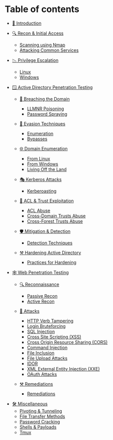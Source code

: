 # Table of contents

* [🚀 Introduction](README.md)

<!--
* [🧰 Methodology](methodology/README.md)
  * [External Pentest](methodology/external_pentest.md)
  * [Internal Pentest](methodology/internal_pentest.md) 
-->

<!--
* [🛜 WiFi Penetration Testing](wifi-penetration-testing/README.md)
  * [IEEE 802.11](wifi-penetration-testing/802.11.md)
  * [WiFi Interfcaes](wifi-penetration-testing/wifi-interfaces.md)
  * [WEP](wifi-penetration-testing/WEP.md)
  * [WPS](wifi-penetration-testing/WPS.md)
  * [WPA](wifi-penetration-testing/WPA.md)
  * [WiFi Attacks](wifi-penetration-testing/attacks.md)
-->

* [🔍 Recon & Initial Access](initial-access/README.md)
  <!--* [OSINT](initial-access/osint.md)-->
  * [Scanning using Nmap](initial-access/nmap.md)
  * [Attacking Common Services](initial-access/attacking-services.md)

* [📉 Privilege Escalation](priv-esc/README.md)
  * [Linux](priv-esc/linux.md)
  * [Windows](priv-esc/windows.md)

* [🪟 Active Directory Penetration Testing](active-directory-penetration-testing/README.md)

  * [🚪 Breaching the Domain](active-directory-penetration-testing/breaching-the-domain/README.md)
    * [LLMNR Poisoning](active-directory-penetration-testing/breaching-the-domain/llmnr-poisoning.md)
    * [Password Spraying](active-directory-penetration-testing/breaching-the-domain/password-spraying.md)

  * [🔐 Evasion Techniques](active-directory-penetration-testing/evasion-techniques/README.md)
    * [Enumeration](active-directory-penetration-testing/evasion-techniques/security-controls-enumeration.md)
    * [Bypasses](active-directory-penetration-testing/evasion-techniques/security-controls-bypass.md)

  * [🌐 Domain Enumeration](active-directory-penetration-testing/domain-enumeration/README.md)
    * [From Linux](active-directory-penetration-testing/domain-enumeration/domain-enumeration-linux.md)
    * [From Windows](active-directory-penetration-testing/domain-enumeration/domain-enumeration-windows.md)
    * [Living Off the Land](active-directory-penetration-testing/domain-enumeration/living-off-the-land.md)

  * [🎭 Kerberos Attacks](active-directory-penetration-testing/kerberos-attacks/README.md)
    * [Kerberoasting](active-directory-penetration-testing/kerberos-attacks/Kerberoasting.md)

  * [📜 ACL & Trust Exploitation](active-directory-penetration-testing/acl-and-trust-exploitation/README.md)
    * [ACL Abuse](active-directory-penetration-testing/acl-and-trust-exploitation/acl-abuse.md)
    * [Cross-Domain Trusts Abuse](active-directory-penetration-testing/acl-and-trust-exploitation/domain-trust-abuse.md)
    * [Cross-Forest Trusts Abuse](active-directory-penetration-testing/acl-and-trust-exploitation/cross-forest-trust-abuse.md)

  * [🛡️ Mitigation & Detection](active-directory-penetration-testing/mitigation-and-detection/README.md)
    * [Detection Techniques](active-directory-penetration-testing/mitigation-and-detection/mitigation-and-detection.md)

  * [⚒️ Hardening Active Directory](active-directory-penetration-testing/hardening-active-directory/README.md)
    * [Practices for Hardening](active-directory-penetration-testing/hardening-active-directory/hardening.md)

* [🕸️ Web Penetration Testing](web-app-penetration-testing/README.md)

  * [🔍 Reconnaissance](web-app-penetration-testing/recon/reconnaissance.md)
    * [Passive Recon](web-app-penetration-testing/recon/passive-reconnaissance.md)
    * [Active Recon](web-app-penetration-testing/recon/active-reconnaissance.md)

  * [🔴 Attacks](web-app-penetration-testing/attacks/README.md)
    * [HTTP Verb Tampering](web-app-penetration-testing/attacks/http-verb-tampering.md)
    * [Login Bruteforcing](web-app-penetration-testing/attacks/login-bruteforcing.md)
    * [SQL Injection](web-app-penetration-testing/attacks/sql-injection.md)
    * [Cross Site Scripting (XSS)](web-app-penetration-testing/attacks/xss.md)
    * [Cross Origin Resource Sharing (CORS)](web-app-penetration-testing/attacks/cors.md)
    * [Command Injection](web-app-penetration-testing/attacks/command-injection.md)
    * [File Inclusion](web-app-penetration-testing/attacks/file-inclusion.md)
    * [File Upload Attacks](web-app-penetration-testing/attacks/file-upload.md)
    * [IDOR](web-app-penetration-testing/attacks/idor.md)
    * [XML External Entity Injection (XXE)](web-app-penetration-testing/attacks/xxe.md)
    * [OAuth Attacks](web-app-penetration-testing/attacks/oauth.md)

  * [⚒️ Remediations](web-app-penetration-testing/remediations/README.md)
    * [Remediations](web-app-penetration-testing/remediations/remediations.md)
    
<!--
* [🕷️ Malware Development](malware-dev/README.md)
-->
* [🛠️ Miscellaneous](miscellaneous/README.md)
  * [Pivoting & Tunneling](miscellaneous/pivoting-and-tunneling.md)
  * [File Transfer Methods](miscellaneous/file-transfer-methods.md)
  * [Password Cracking](miscellaneous/password-cracking.md)
  * [Shells & Payloads](miscellaneous/shells-and-payloads.md)
  * [Tmux](miscellaneous/tmux.md)